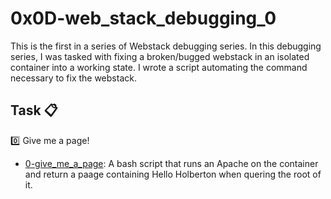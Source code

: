 # 0x0D-web_stack_debugging_0

This is the first in a series of Webstack debugging series. In this debugging series, I was tasked with fixing a broken/bugged webstack in an isolated container into a working state. I wrote a script automating the command necessary to fix the webstack.

## Task :clipboard:

:zero: Give me a page!
+ [0-give_me_a_page](): A bash script that runs an Apache on the container and return a paage containing Hello Holberton when quering the root of it.
